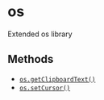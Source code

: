 os
==

Extended os library

Methods
-------

* [`os.getClipboardText()`](api/os.getClipboardText)
* [`os.setCursor()`](api/os.setCursor)

